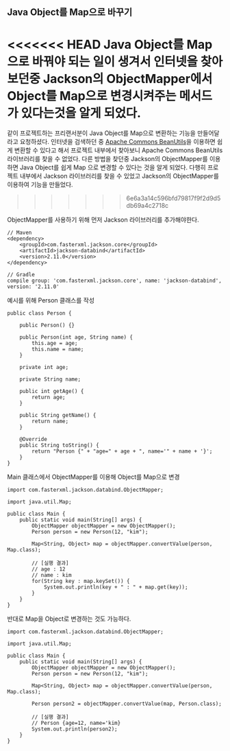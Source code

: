 ## Java Object를 Map으로 바꾸기

<<<<<<< HEAD
Java Object를 Map으로 바꿔야 되는 일이 생겨서 인터넷을 찾아보던중 Jackson의 ObjectMapper에서 Object를 Map으로 변경시켜주는 메서드가 있다는것을 알게 되었다.
=======
같이 프로젝트하는 프리랜서분이 Java Object를 Map으로 변환하는 기능을 만들어달라고 요청하셨다. 인터넷을 검색하던 중 [Apache Commons BeanUtils](https://commons.apache.org/proper/commons-beanutils/)을 이용하면 쉽게 변환할 수 있다고 해서 프로젝트 내부에서 찾아보니 Apache Commons BeanUtils 라이브러리를 찾을 수 없었다. 다른 방법을 찾던중 Jackson의 ObjectMapper를 이용하면 Java Object를 쉽게 Map 으로 변경할 수 있다는 것을 알게 되었다. 다행히 프로젝트 내부에서 Jackson 라이브러리를 찾을 수 있었고 Jackson의 ObjectMapper를 이용하여 기능을 만들었다.
>>>>>>> 6e6a3a14c596bfd79817f9f2d9d5db69a4c2718c

ObjectMapper를 사용하기 위해 먼저 Jackson 라이브러리를 추가해야한다.
```
// Maven
<dependency>
    <groupId>com.fasterxml.jackson.core</groupId>
    <artifactId>jackson-databind</artifactId>
    <version>2.11.0</version>
</dependency>

// Gradle
compile group: 'com.fasterxml.jackson.core', name: 'jackson-databind', version: '2.11.0'
```

예시를 위해 Person 클래스를 작성

```
public class Person {

    public Person() {}

    public Person(int age, String name) {
        this.age = age;
        this.name = name;
    }

    private int age;

    private String name;

    public int getAge() {
        return age;
    }

    public String getName() {
        return name;
    }

    @Override
    public String toString() {
        return "Person {" + "age=" + age + ", name='" + name + '}';
    }
}
```

Main 클래스에서 ObjectMapper를 이용해 Object를 Map으로 변경

```
import com.fasterxml.jackson.databind.ObjectMapper;

import java.util.Map;

public class Main {
    public static void main(String[] args) {
        ObjectMapper objectMapper = new ObjectMapper();
        Person person = new Person(12, "kim");

        Map<String, Object> map = objectMapper.convertValue(person, Map.class);

        // [실행 결과]
        // age : 12
        // name : kim
        for(String key : map.keySet()) {
            System.out.println(key + " : " + map.get(key));
        }
    }
}
```

반대로 Map을 Object로 변경하는 것도 가능하다.

```
import com.fasterxml.jackson.databind.ObjectMapper;

import java.util.Map;

public class Main {
    public static void main(String[] args) {
        ObjectMapper objectMapper = new ObjectMapper();
        Person person = new Person(12, "kim");

        Map<String, Object> map = objectMapper.convertValue(person, Map.class);

        Person person2 = objectMapper.convertValue(map, Person.class);

        // [실행 결과]
        // Person {age=12, name='kim}
        System.out.println(person2);
    }
}
```
